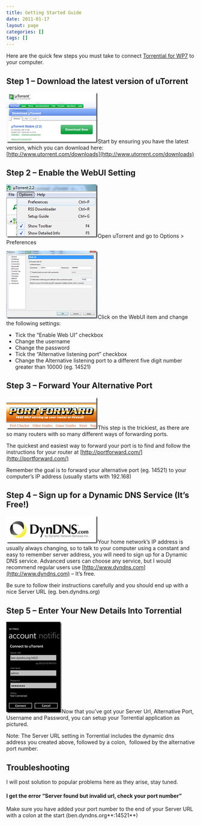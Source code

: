 ```yaml
---
title: Getting Started Guide
date: 2011-01-17
layout: page
categories: []
tags: []
---
```


Here are the quick few steps you must take to connect [Torrential for WP7](http://benjii.me/torrential/) to your computer.

## Step 1 – Download the latest version of uTorrent

[![Capture](/wp-content/uploads/2011/01/Capture_thumb.png "Capture")](/wp-content/uploads/2011/01/Capture.png)Start by ensuring you have the latest version, which you can download here:    
[http://www.utorrent.com/downloads](http://www.utorrent.com/downloads)

## Step 2 – Enable the WebUI Setting

[![menu](/wp-content/uploads/2011/01/menu_thumb.png "menu")](/wp-content/uploads/2011/01/menu.png)Open uTorrent and go to Options &gt; Preferences

[![webUI](/wp-content/uploads/2011/01/webUI_thumb.png "webUI")](/wp-content/uploads/2011/01/webUI.png)Click on the WebUI item and change the following settings:

*   Tick the “Enable Web UI” checkbox
*   Change the username
*   Change the password
*   Tick the “Alternative listening port” checkbox
*   Change the Alternative listening port to a different five digit number greater than 10000 (eg. 14521)

## Step 3 – Forward Your Alternative Port

[![port](/wp-content/uploads/2011/01/port_thumb.png "port")](/wp-content/uploads/2011/01/port.png)This step is the trickiest, as there are so many routers with so many different ways of forwarding ports. 

The quickest and easiest way to forward your port is to find and follow the instructions for your router at [http://portforward.com/](http://portforward.com/)

Remember the goal is to forward your alternative port (eg. 14521) to your computer’s IP address (usually starts with 192.168)

## Step 4 – Sign up for a Dynamic DNS Service (It’s Free!)

[![dyndns](/wp-content/uploads/2011/01/dyndns_thumb.png "dyndns")](/wp-content/uploads/2011/01/dyndns.png)Your home network’s IP address is usually always changing, so to talk to your computer using a constant and easy to remember server address, you will need to sign up for a Dynamic DNS service. Advanced users can choose any service, but I would recommend regular users use [http://www.dyndns.com](http://www.dyndns.com) – It’s free.

Be sure to follow their instructions carefully and you should end up with a nice Server URL (eg. ben.dyndns.org)

## Step 5 – Enter Your New Details Into Torrential

[![settings](/wp-content/uploads/2011/01/settings_thumb.png "settings")](/wp-content/uploads/2011/01/settings.png)Now that you’ve got your Server Url, Alternative Port, Username and Password, you can setup your Torrential application as pictured.

Note: The Server URL setting in Torrential includes the dynamic dns address you created above, followed by a colon,&#160; followed by the alternative port number.

## Troubleshooting

I will post solution to popular problems here as they arise, stay tuned.

#### I get the error “Server found but invalid url, check your port number”

Make sure you have added your port number to the end of your Server URL with a colon at the start (ben.dyndns.org**:14521**)
